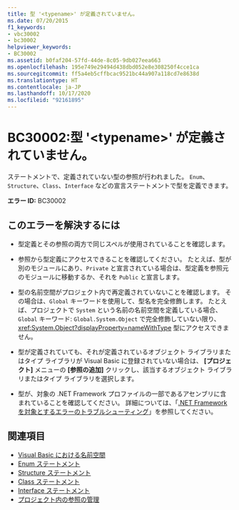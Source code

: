 ```yaml
---
title: 型 '<typename>' が定義されていません。
ms.date: 07/20/2015
f1_keywords:
- vbc30002
- bc30002
helpviewer_keywords:
- BC30002
ms.assetid: b0faf204-57fd-44de-8c05-9db027eea663
ms.openlocfilehash: 195e749e29494d438dbd052e8e308250f4cce1ca
ms.sourcegitcommit: ff5a4eb5cffbcac9521bc44a907a118cd7e8638d
ms.translationtype: HT
ms.contentlocale: ja-JP
ms.lasthandoff: 10/17/2020
ms.locfileid: "92161895"
---
```

# <a name="bc30002-type-typename-is-not-defined"></a>BC30002:型 '\<typename>' が定義されていません。

ステートメントで、定義されていない型の参照が行われました。 `Enum`、`Structure`、`Class`、`Interface` などの宣言ステートメントで型を定義できます。

 **エラー ID:** BC30002

## <a name="to-correct-this-error"></a>このエラーを解決するには

- 型定義とその参照の両方で同じスペルが使用されていることを確認します。

- 参照から型定義にアクセスできることを確認してください。 たとえば、型が別のモジュールにあり、`Private` と宣言されている場合は、型定義を参照元のモジュールに移動するか、それを `Public` と宣言します。

- 型の名前空間がプロジェクト内で再定義されていないことを確認します。 その場合は、`Global` キーワードを使用して、型名を完全修飾します。 たとえば、プロジェクトで `System` という名前の名前空間を定義している場合、`Global` キーワード: `Global.System.Object` で完全修飾していない限り、<xref:System.Object?displayProperty=nameWithType> 型にアクセスできません。

- 型が定義されていても、それが定義されているオブジェクト ライブラリまたはタイプ ライブラリが Visual Basic に登録されていない場合は、 **[プロジェクト]** メニューの **[参照の追加]** クリックし、該当するオブジェクト ライブラリまたはタイプ ライブラリを選択します。

- 型が、対象の .NET Framework プロファイルの一部であるアセンブリに含まれていることを確認してください。 詳細については、「[.NET Framework を対象とするエラーのトラブルシューティング](/visualstudio/msbuild/troubleshooting-dotnet-framework-targeting-errors)」を参照してください。

## <a name="see-also"></a>関連項目

- [Visual Basic における名前空間](../../programming-guide/program-structure/namespaces.md)
- [Enum ステートメント](../statements/enum-statement.md)
- [Structure ステートメント](../statements/structure-statement.md)
- [Class ステートメント](../statements/class-statement.md)
- [Interface ステートメント](../statements/interface-statement.md)
- [プロジェクト内の参照の管理](/visualstudio/ide/managing-references-in-a-project)
